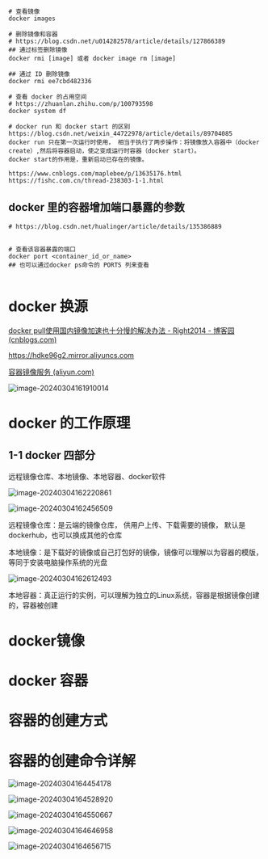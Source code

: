 





```
# 查看镜像
docker images

# 删除镜像和容器
# https://blog.csdn.net/u014282578/article/details/127866389
## 通过标签删除镜像
docker rmi [image] 或者 docker image rm [image]

## 通过 ID 删除镜像
docker rmi ee7cbd482336

# 查看 docker 的占用空间
# https://zhuanlan.zhihu.com/p/100793598
docker system df

# docker run 和 docker start 的区别
https://blog.csdn.net/weixin_44722978/article/details/89704085
docker run 只在第一次运行时使用， 相当于执行了两步操作：将镜像放入容器中（docker create）,然后将容器启动，使之变成运行时容器（docker start）。
docker start的作用是，重新启动已存在的镜像。

https://www.cnblogs.com/maplebee/p/13635176.html
https://fishc.com.cn/thread-238303-1-1.html

```

## docker 里的容器增加端口暴露的参数

```
# https://blog.csdn.net/hualinger/article/details/135386889


# 查看该容器暴露的端口
docker port <container_id_or_name>
## 也可以通过docker ps命令的 PORTS 列来查看


```



# docker 换源

[docker pull使用国内镜像加速也十分慢的解决办法 - Right2014 - 博客园 (cnblogs.com)](https://www.cnblogs.com/ALice1024/p/17242552.html)

https://hdke96g2.mirror.aliyuncs.com

[容器镜像服务 (aliyun.com)](https://cr.console.aliyun.com/cn-hangzhou/instances/mirrors?accounttraceid=0d67d04e3a824605b9576bb9d6e1c1abzufv)







![image-20240304161910014](./assets/image-20240304161910014.png)

# docker 的工作原理

## 1-1 docker 四部分

远程镜像仓库、本地镜像、本地容器、docker软件

![image-20240304162220861](./assets/image-20240304162220861.png)

![image-20240304162456509](./assets/image-20240304162456509.png)



远程镜像仓库：是云端的镜像仓库， 供用户上传、下载需要的镜像， 默认是dockerhub，也可以换成其他的仓库

本地镜像：是下载好的镜像或自己打包好的镜像，镜像可以理解以为容器的模版，等同于安装电脑操作系统的光盘

![image-20240304162612493](./assets/image-20240304162612493.png)

本地容器：真正运行的实例，可以理解为独立的Linux系统，容器是根据镜像创建的，容器被创建

# docker镜像

 # docker 容器



# 容器的创建方式



# 容器的创建命令详解



![image-20240304164454178](./assets/image-20240304164454178.png)

![image-20240304164528920](./assets/image-20240304164528920.png)

![image-20240304164550667](./assets/image-20240304164550667.png)

![image-20240304164646958](./assets/image-20240304164646958.png)



![image-20240304164656715](./assets/image-20240304164656715.png)


